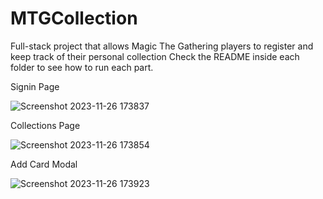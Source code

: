 # MTGCollection
Full-stack project that allows Magic The Gathering players to register and keep track of their personal collection
Check the README inside each folder to see how to run each part.

Signin Page


![Screenshot 2023-11-26 173837](https://github.com/joaosenna19/MTGCollection/assets/101044996/f02c0859-cdf2-4dad-af66-4c49e788111f)


Collections Page

![Screenshot 2023-11-26 173854](https://github.com/joaosenna19/MTGCollection/assets/101044996/a33d218e-e4a2-4095-b088-23932e6dcb40)

Add Card Modal


![Screenshot 2023-11-26 173923](https://github.com/joaosenna19/MTGCollection/assets/101044996/ff243118-2b3e-4f40-a445-c041b5f775a6)
